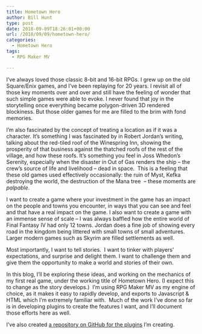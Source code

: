 ```yaml
---
title: Hometown Hero
author: Bill Hunt
type: post
date: 2018-09-09T18:26:01+00:00
url: /2018/09/09/hometown-hero/
categories:
  - Hometown Hero
tags:
  - RPG Maker MV

---
```

I&#8217;ve always loved those classic 8-bit and 16-bit RPGs. I grew up on the old Square/Enix games, and I&#8217;ve been replaying for 20 years. I revisit all of those key moments over and over and still have the feeling of wonder that such simple games were able to evoke. I never found that joy in the storytelling once everything became polygon-driven 3D rendered blockiness. But those older games for me are filled to the brim with fond memories.

I&#8217;m also fascinated by the concept of treating a location as if it was a character. It&#8217;s something I was fascinated by in Robert Jordan&#8217;s writing, talking about the red-tiled roof of the Winespring Inn, showing the prosperity of that business against the thatched roofs of the rest of the village, and how these roofs. It&#8217;s something you feel in Joss Whedon&#8217;s Serenity, especially when the disaster in Out of Gas renders the ship &#8211; the crew&#8217;s source of life and livelihood &#8211; dead in space.  This is a feeling that these old games used effectively occasionally: the ruin of Myst, Kefka destroying the world, the destruction of the Mana tree  &#8211; these moments are _palpable_.

I want to create a game where your investment in the game has an impact on the people and towns you encounter, in ways that you can see and feel and that have a real impact on the game. I also want to create a game with an immense sense of scale &#8211; I was always baffled how the entire world of Final Fantasy IV had only 12 towns. Jordan does a fine job of showing every road in the kingdom being littered with small towns of small adventures. Larger modern games such as Skyrim are filled settlements as well.

Most importantly, I want to tell stories.  I want to tinker with players&#8217; expectations, and surprise and delight them. I want to challenge them and give them the opportunity to make a world and stories of their own.

In this blog, I&#8217;ll be exploring these ideas, and working on the mechanics of my first real game, under the working title of Hometown Hero. (I expect this to change as the story develops.)  I&#8217;m using RPG Maker MV as my engine of choice, as it makes it easy to rapidly develop, and exports to Javascript & HTML which I&#8217;m extremely familiar with.  Much of the work I&#8217;ve done so far is in developing plugins to create the features I want, and I&#8217;ll document those efforts here as well.

I&#8217;ve also created [a repository on GitHub for the plugins][1] I&#8217;m creating.

 [1]: https://github.com/krues8dr/rpgmakermv-plugins